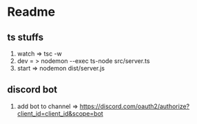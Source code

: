 # Readme

## ts stuffs

1. watch => tsc -w
2. dev = > nodemon --exec ts-node src/server.ts
3. start => nodemon dist/server.js

## discord bot

1. add bot to channel => <https://discord.com/oauth2/authorize?client_id=client_id&scope=bot>
